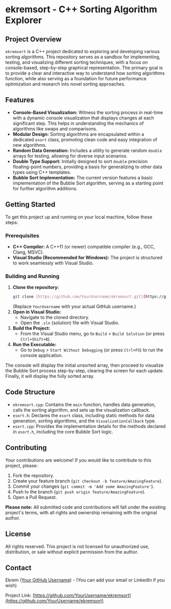 # ekremsort - C++ Sorting Algorithm Explorer

## Project Overview

`ekremsort` is a C++ project dedicated to exploring and developing various sorting algorithms. This repository serves as a sandbox for implementing, testing, and visualizing different sorting techniques, with a focus on console-based, step-by-step graphical representation. The primary goal is to provide a clear and interactive way to understand how sorting algorithms function, while also serving as a foundation for future performance optimization and research into novel sorting approaches.

## Features

* **Console-Based Visualization:** Witness the sorting process in real-time with a dynamic console visualization that displays changes at each significant step. This helps in understanding the mechanics of algorithms like swaps and comparisons.
* **Modular Design:** Sorting algorithms are encapsulated within a dedicated `esort` class, promoting clean code and easy integration of new algorithms.
* **Random Data Generation:** Includes a utility to generate random `double` arrays for testing, allowing for diverse input scenarios.
* **Double Type Support:** Initially designed to sort `double` precision floating-point numbers, providing a basis for generalizing to other data types using C++ templates.
* **Bubble Sort Implementation:** The current version features a basic implementation of the Bubble Sort algorithm, serving as a starting point for further algorithm additions.

## Getting Started

To get this project up and running on your local machine, follow these steps:

### Prerequisites

* **C++ Compiler:** A C++11 (or newer) compatible compiler (e.g., GCC, Clang, MSVC).
* **Visual Studio (Recommended for Windows):** The project is structured to work seamlessly with Visual Studio.

### Building and Running

1.  **Clone the repository:**
    ```bash
    git clone [https://github.com/YourUsername/ekremsort.git](https://github.com/YourUsername/ekremsort.git)
    ```
    (Replace `YourUsername` with your actual GitHub username.)
2.  **Open in Visual Studio:**
    * Navigate to the cloned directory.
    * Open the `.sln` (solution) file with Visual Studio.
3.  **Build the Project:**
    * From the Visual Studio menu, go to `Build` > `Build Solution` (or press `Ctrl+Shift+B`).
4.  **Run the Executable:**
    * Go to `Debug` > `Start Without Debugging` (or press `Ctrl+F5`) to run the console application.

The console will display the initial unsorted array, then proceed to visualize the Bubble Sort process step-by-step, clearing the screen for each update. Finally, it will display the fully sorted array.

## Code Structure

* `ekremsort.cpp`: Contains the `main` function, handles data generation, calls the sorting algorithm, and sets up the visualization callback.
* `esort.h`: Declares the `esort` class, including static methods for data generation, sorting algorithms, and the `VisualizationCallback` type.
* `esort.cpp`: Provides the implementation details for the methods declared in `esort.h`, including the core Bubble Sort logic.

## Contributing

Your contributions are welcome! If you would like to contribute to this project, please:
1.  Fork the repository.
2.  Create your feature branch (`git checkout -b feature/AmazingFeature`).
3.  Commit your changes (`git commit -m 'Add some AmazingFeature'`).
4.  Push to the branch (`git push origin feature/AmazingFeature`).
5.  Open a Pull Request.

**Please note:** All submitted code and contributions will fall under the existing project's terms, with all rights and ownership remaining with the original author.

## License

All rights reserved. This project is not licensed for unauthorized use, distribution, or sale without explicit permission from the author.

## Contact

Ekrem ([Your GitHub Username](https://github.com/YourUsername)) - (You can add your email or LinkedIn if you wish)

Project Link: [https://github.com/YourUsername/ekremsort](https://github.com/YourUsername/ekremsort)
